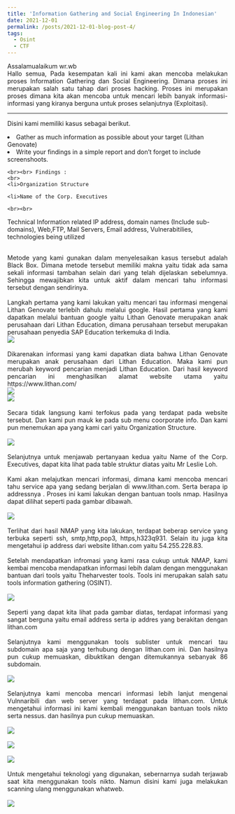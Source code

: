 ```yaml
---
title: 'Information Gathering and Social Engineering In Indonesian'
date: 2021-12-01
permalink: /posts/2021-12-01-blog-post-4/
tags:
  - Osint
  - CTF
---
```

<p style="text-align: justify;">Assalamualaikum wr.wb
<br>
Hallo semua, Pada kesempatan kali ini kami akan mencoba melakukan proses Information Gathering dan Social Engineering. Dimana proses ini merupakan salah satu tahap dari proses hacking. Proses ini merupakan proses dimana kita akan mencoba untuk mencari lebih banyak informasi-informasi yang kiranya berguna untuk proses selanjutnya (Exploitasi).</p>

---
<p tyle="text-align: justify;"> Disini kami memiliki kasus sebagai berikut.
    <br>
        <li>Gather as much information as possible about your target (Lithan Genovate)
        <li>Write your findings in a simple report and don’t forget to include screenshoots.

    <br><br> Findings :
    <br>
    <li>Organization Structure
    
    <li>Name of the Corp. Executives
    
    <br><br>
  Technical Information related IP address, domain names (Include sub-domains), Web,FTP, Mail Servers, Email address, Vulnerabitilies, technologies being utilized </p>   
<p style="text-align: justify;">
<br>
        Metode yang kami gunakan dalam menyelesaikan kasus tersebut adalah Black Box. Dimana metode tersebut memiliki makna yaitu tidak ada sama sekali informasi tambahan selain dari yang telah dijelaskan sebelumnya. Sehingga mewajibkan kita untuk aktif dalam mencari tahu informasi tersebut dengan sendirinya.
    <br><br>
        Langkah pertama yang kami lakukan yaitu mencari tau informasi mengenai Lithan Genovate terlebih dahulu melalui google. Hasil pertama yang kami dapatkan melalui bantuan google yaitu Lithan Genovate merupakan anak perusahaan dari Lithan Education, dimana perusahaan tersebut merupakan perusahaan penyedia SAP Education terkemuka di India.
    <br>
    <img src="https://miro.medium.com/max/720/1*LJjheKEVFEcBiTqK4-Y1qA.webp">
    <br><br>
        Dikarenakan informasi yang kami dapatkan diata bahwa Lithan Genovate merupakan anak perusahaan dari Lithan Education. Maka kami pun merubah keyword pencarian menjadi Lithan Education. Dari hasil keyword pencarian ini menghasilkan alamat website utama yaitu https://www.lithan.com/
    <br>
        <img src="https://miro.medium.com/max/720/1*XldE30ggd-3uEaqvy2wUlQ.webp">
    <br>
        <img src="https://miro.medium.com/max/720/1*lXS-geOjBFK20b9v28Hagw.webp">
    <br><br>
        Secara tidak langsung kami terfokus pada yang terdapat pada website tersebut. Dan kami pun mauk ke pada sub menu coorporate info. Dan kami pun menemukan apa yang kami cari yaitu Organization Structure.
    <br><br>
        <img src="https://miro.medium.com/max/720/1*H_xNYBdHwMogouc0RBDFAg.webp">
    <br><br>    
        Selanjutnya untuk menjawab pertanyaan kedua yaitu Name of the Corp. Executives, dapat kita lihat pada table struktur diatas yaitu Mr Leslie Loh.
    <br><br>
        Kami akan melajutkan mencari informasi, dimana kami mencoba mencari tahu service apa yang sedang berjalan di www.lithan.com. Serta berapa ip addressnya . Proses ini kami lakukan dengan bantuan tools nmap. Hasilnya dapat dilihat seperti pada gambar dibawah.
    <br><br>
        <img src="https://miro.medium.com/max/720/1*d7OWMnvkumWrKbrcU2TWHw.webp">
    <br><br>
        Terlihat dari hasil NMAP yang kita lakukan, terdapat beberap service yang terbuka seperti ssh, smtp,http,pop3, https,h323q931. Selain itu juga kita mengetahui ip address dari website lithan.com yaitu 54.255.228.83.
    <br><br>
        Setelah mendapatkan infromasi yang kami rasa cukup untuk NMAP, kami kembai mencoba mendapatkan informasi lebih dalam dengan menggunakan bantuan dari tools yaitu Theharvester tools. Tools ini merupakan salah satu tools information gathering (OSINT).
    <br><br>
        <img src="https://miro.medium.com/max/720/1*33e6PTN9DQ9vj1oMMi52AA.webp">
    <br><br>
        Seperti yang dapat kita lihat pada gambar diatas, terdapat informasi yang sangat berguna yaitu email address serta ip addres yang berakitan dengan lithan.com
    <br><br>
        Selanjutnya kami menggunakan tools sublister untuk mencari tau subdomain apa saja yang terhubung dengan lithan.com ini. Dan hasilnya pun cukup memuaskan, dibuktikan dengan ditemukannya sebanyak 86 subdomain.
    <br><br>
        <img src="https://miro.medium.com/max/640/1*gbkmeNWfk0BcfiNCq2-A9g.webp">
    <br><br>
        Selanjutnya kami mencoba mencari informasi lebih lanjut mengenai Vulnnaribili dan web server yang terdapat pada lithan.com. Untuk mengetahui informasi ini kami kembali menggunakan bantuan tools nikto serta nessus. dan hasilnya pun cukup memuaskan.
    <br><br>
        <img src="https://miro.medium.com/max/720/1*1XuKvTgAKk7jHux4WP4Tpw.webp">
    <br><br>
        <img src="https://miro.medium.com/max/640/1*SRvrKMm44Hf2keoVIMZlQA.webp">
    <br><br>
        <img src="https://miro.medium.com/max/640/1*LF0GHTslcv7rptJsymaJxQ.webp">
    <br><br>
        Untuk mengetahui teknologi yang digunakan, sebernarnya sudah terjawab saat kita menggunakan tools nikto. Namun disini kami juga melakukan scanning ulang menggunakan whatweb.
    <br><br>
        <img src="https://miro.medium.com/max/720/1*5XDOpnbUUiwP7efJeTLzhA.webp">
</p>
